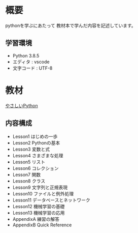 # 概要
pythonを学ぶにあたって
教材本で学んだ内容を記述しています。

## 学習環境
- Python 3.8.5
- エディタ : vscode
- 文字コード : UTF-8

# 教材
[やさしいPython](https://www.sbcr.jp/product/4797396027/)

## 内容構成
- Lesson1 はじめの一歩
- Lesson2 Pythonの基本
- Lesson3 変数と式
- Lesson4 さまざまな処理
- Lesson5 リスト
- Lesson6 コレクション
- Lesson7 関数
- Lesson8 クラス
- Lesson9 文字列と正規表現
- Lesson10 ファイルと例外処理
- Lesson11 データベースとネットワーク
- Lesson12 機械学習の基礎
- Lesson13 機械学習の応用
- AppendixA 練習の解答
- AppendixB Quick Reference